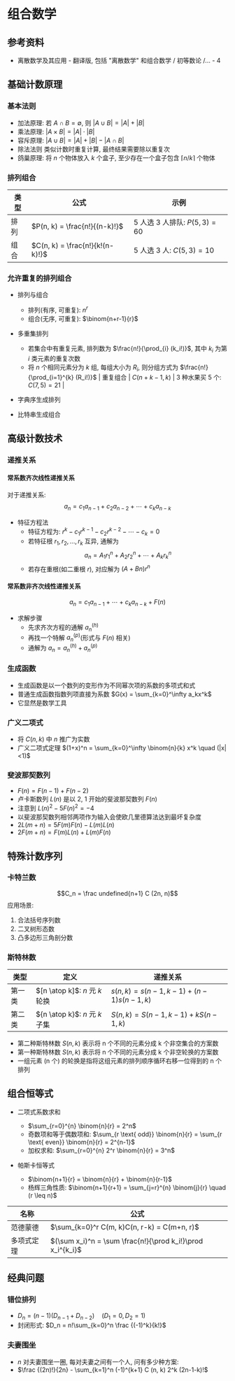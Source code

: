 # 组合数学

## 参考资料

- 离散数学及其应用 - 翻译版, 包括 "离散数学" 和组合数学 / 初等数论 /... - 4

## 基础计数原理

### 基本法则

- 加法原理: 若 $A \cap B = \emptyset$, 则 $|A \cup B| = |A| + |B|$
- 乘法原理: $|A \times B| = |A| \cdot |B|$
- 容斥原理: $|A \cup B| = |A| + |B| - |A \cap B|$
- 除法法则 类似计数时重复计算, 最终结果需要除以重复次
- 鸽巢原理: 将 $n$ 个物体放入 $k$ 个盒子, 至少存在一个盒子包含 $\lceil n/k \rceil$ 个物体

### 排列组合

| 类型   | 公式                             | 示例                      |
| ---- | ------------------------------ | ----------------------- |
| 排列   | $P(n, k) = \frac{n!}{(n-k)!}$   | 5 人选 3 人排队: $P (5, 3)=60$ |
| 组合   | $C(n, k) = \frac{n!}{k!(n-k)!}$ | 5 人选 3 人: $C (5, 3)=10$   |

### 允许重复的排列组合

- 排列与组合
   - 排列(有序, 可重复): $n^r$
   - 组合(无序, 可重复): $\binom{n+r-1}{r}$

- 多重集排列
   - 若集合中有重复元素, 排列数为 $\frac{n!}{\prod_{i} (k_i!)}$, 其中 $k_i$ 为第 $i$ 类元素的重复次数
   - 将 $n$ 个相同元素分为 $k$ 组, 每组大小为 $R_i$, 则分组方式为 $\frac{n!}{\prod_{i=1}^{k} (R_i!)}$
| 重复组合 | $C(n+k-1, k)$                   | 3 种水果买 5 个: $C (7, 5)=21$ |

- 字典序生成排列
- 比特串生成组合

## 高级计数技术

### 递推关系

#### 常系数齐次线性递推关系
对于递推关系: 
$$
a_n = c_1 a_{n-1} + c_2 a_{n-2} + \cdots + c_k a_{n-k}
$$

- 特征方程法
   - 特征方程为: $r^k - c_1 r^{k-1} - c_2 r^{k-2} - \cdots - c_k = 0$
   - 若特征根 $r_1, r_2, \ldots, r_k$ 互异, 通解为
     $$
     a_n = A_1 r_1^n + A_2 r_2^n + \cdots + A_k r_k^n
     $$
   - 若存在重根(如二重根 $r$), 对应解为 $(A + Bn) r^n$

#### 常系数非齐次线性递推关系

$$
a_n = c_1 a_{n-1} + \cdots + c_k a_{n-k} + F(n)
$$

- 求解步骤
   - 先求齐次方程的通解 $a_n^{(h)}$
   - 再找一个特解 $a_n^{(p)}$(形式与 $F(n)$ 相关)
   - 通解为 $a_n = a_n^{(h)} + a_n^{(p)}$

### 生成函数

- 生成函数是以一个数列的变形作为不同幂次项的系数的多项式和式
- 普通生成函数指数列项直接为系数 $G(x) = \sum_{k=0}^\infty a_kx^k$
- 它显然是数学工具

### 广义二项式

- 将 $C(n, k)$ 中 $n$ 推广为实数
- 广义二项式定理 $(1+x)^n = \sum_{k=0}^\infty \binom{n}{k} x^k \quad (|x|<1)$


### 斐波那契数列

- $F (n) = F (n-1) + F (n-2)$
- 卢卡斯数列 $L(n)$ 是以 2, 1 开始的斐波那契数列 $F(n)$
- 注意到 $L(n)^2 - 5F(n)^2 = -4$
- 以斐波那契数列相邻两项作为输入会使欧几里德算法达到最坏复杂度
- $2L(m+n) = 5F(m)F(n) - L(m)L(n)$
- $2F(m+n) = F(m)L(n) + L(m)F(n)$

## 特殊计数序列

### 卡特兰数

$$C_n = \frac undefined{n+1} C (2n, n)$$
应用场景: 

1. 合法括号序列数
2. 二叉树形态数
3. 凸多边形三角剖分数

### 斯特林数

| 类型  | 定义                          | 递推关系                                  |
| --- | --------------------------- | ------------------------------------- |
| 第一类 | $[n \atop k]$: $n$ 元 $k$ 轮换 | $s(n, k) = s(n-1, k-1) + (n-1)s(n-1, k)$ |
| 第二类 | ${n \atop k}$: $n$ 元 $k$ 子集  | $S(n, k) = S(n-1, k-1) + kS(n-1, k)$     |

- 第二种斯特林数 $S(n, k)$ 表示将 n 个不同的元素分成 k 个非空集合的方案数
- 第一种斯特林数 $S(n, k)$ 表示将 n 个不同的元素分成 k 个非空轮换的方案数
- 一组元素 (n 个) 的轮换是指将这组元素的排列顺序循环右移一位得到的 n 个排列

## 组合恒等式

- 二项式系数求和
   - $\sum_{r=0}^{n} \binom{n}{r} = 2^n$
   - 奇数项和等于偶数项和: $\sum_{r \text{ odd}} \binom{n}{r} = \sum_{r \text{ even}} \binom{n}{r} = 2^{n-1}$
   - 加权求和: $\sum_{r=0}^{n} 2^r \binom{n}{r} = 3^n$

- 帕斯卡恒等式
   - $\binom{n+1}{r} = \binom{n}{r} + \binom{n}{r-1}$
   - 杨辉三角性质: $\binom{n+1}{r+1} = \sum_{j=r}^{n} \binom{j}{r} \quad (r \leq n)$

| 名称    | 公式                                                             |
| ----- | -------------------------------------------------------------- |
| 范德蒙德  | $\sum_{k=0}^r C(m, k)C(n, r-k) = C(m+n, r)$                      |
| 多项式定理 | $(\sum x_i)^n = \sum \frac{n!}{\prod k_i!}\prod x_i^{k_i}$ |

## 经典问题

### 错位排列

- $D_n = (n-1)(D_{n-1} + D_{n-2}) \quad (D_1=0, D_2=1)$
- 封闭形式: $D_n = n!\sum_{k=0}^n \frac {(-1)^k}{k!}$

### 夫妻围坐

- $n$ 对夫妻围坐一圈, 每对夫妻之间有一个人, 问有多少种方案:
- $\frac {(2n)!}{2n} - \sum_{k=1}^n (-1)^{k+1} C (n, k) 2^k (2n-1-k)!$
